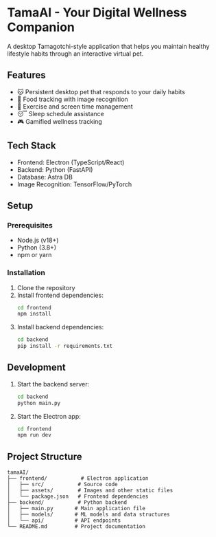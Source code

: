 # TamaAI - Your Digital Wellness Companion

A desktop Tamagotchi-style application that helps you maintain healthy lifestyle habits through an interactive virtual pet.

## Features

- 🐱 Persistent desktop pet that responds to your daily habits
- 🥗 Food tracking with image recognition
- 💪 Exercise and screen time management
- 😴 Sleep schedule assistance
- 🎮 Gamified wellness tracking

## Tech Stack

- Frontend: Electron (TypeScript/React)
- Backend: Python (FastAPI)
- Database: Astra DB
- Image Recognition: TensorFlow/PyTorch

## Setup

### Prerequisites

- Node.js (v18+)
- Python (3.8+)
- npm or yarn

### Installation

1. Clone the repository
2. Install frontend dependencies:
   ```bash
   cd frontend
   npm install
   ```
3. Install backend dependencies:
   ```bash
   cd backend
   pip install -r requirements.txt
   ```

## Development

1. Start the backend server:
   ```bash
   cd backend
   python main.py
   ```

2. Start the Electron app:
   ```bash
   cd frontend
   npm run dev
   ```

## Project Structure

```
tamaAI/
├── frontend/           # Electron application
│   ├── src/           # Source code
│   ├── assets/        # Images and other static files
│   └── package.json   # Frontend dependencies
├── backend/           # Python backend
│   ├── main.py       # Main application file
│   ├── models/       # ML models and data structures
│   └── api/          # API endpoints
└── README.md         # Project documentation
```

